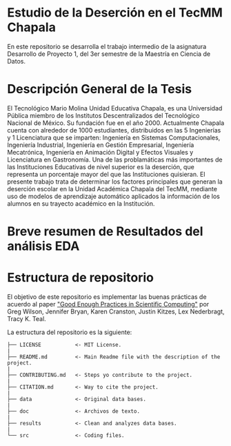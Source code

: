 # Estudio de la Deserción en el TecMM Chapala
En este repositorio se desarrolla el trabajo intermedio de la asignatura Desarrollo de Proyecto 1, del 3er semestre de la Maestría en Ciencia de Datos.

# Descripción General de la Tesis
El Tecnológico Mario Molina Unidad Educativa Chapala, es una Universidad Pública miembro de los Institutos Descentralizados del Tecnológico Nacional de México. Su fundación fue en el año 2000. Actualmente Chapala cuenta con alrededor de 1000 estudiantes, distribuidos en las 5 Ingenierías y 1 Licenciatura que se imparten: Ingeniería en Sistemas Computacionales, Ingeniería Industrial, Ingeniería en Gestión Empresarial, Ingeniería Mecatrónica, Ingeniería en Animación Digital y Efectos Visuales y Licenciatura en Gastronomía.
Una de las problamáticas más importantes de las Instituciones Educativas de nivel superior es la deserción, que representa un porcentaje mayor del que las Instituciones quisieran. El presente trabajo trata de determinar los factores principales que generan la deserción escolar en la Unidad Académica Chapala del TecMM, mediante uso de modelos de aprendizaje automático aplicados la información de los alumnos en su trayecto académico en la Institución.

# Breve resumen de Resultados del análisis EDA




# Estructura de repositorio

El objetivo de este repositorio es implementar las buenas prácticas de acuerdo al paper ["Good Enough Practices in Scientific Computing"](https://arxiv.org/abs/1609.00037) por Greg Wilson, Jennifer Bryan, Karen Cranston, Justin Kitzes, Lex Nederbragt, Tracy K. Teal.

La estructura del repositorio es la siguiente:

    ├── LICENSE           <- MIT License.  
    |  
    ├── README.md         <- Main Readme file with the description of the project.  
    |  
    ├── CONTRIBUTING.md   <- Steps yo contribute to the project.  
    |  
    ├── CITATION.md       <- Way to cite the project.  
    |  
    ├── data              <- Original data bases.  
    |  
    ├── doc               <- Archivos de texto.  
    |  
    ├── results           <- Clean and analyzes data bases.  
    |  
    └── src               <- Coding files.  
